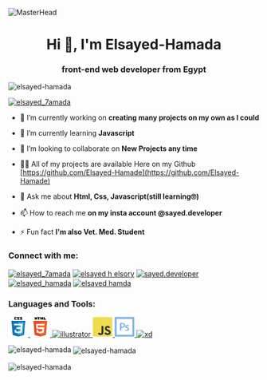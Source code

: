 ![MasterHead](https://mir-s3-cdn-cf.behance.net/88c095d73b94a6dc96e8619931728838/577cc580-ccfc-4a46-9787-b2db5b8dfb7d_rwc_380x0x2439x410x3200.jpg?h=8d6dd8c6196a2937417cc9801207aef2)
<h1 align="center">Hi 👋, I'm Elsayed-Hamada</h1>
<h3 align="center">front-end web developer from Egypt</h3>

<p align="left"> <img src="https://komarev.com/ghpvc/?username=elsayed-hamada&label=Profile%20views&color=0e75b6&style=flat" alt="elsayed-hamada" /> </p>

<p align="left"> <a href="https://twitter.com/elsayed_7amada" target="blank"><img src="https://img.shields.io/twitter/follow/elsayed_7amada?logo=twitter&style=for-the-badge" alt="elsayed_7amada" /></a> </p>

- 🔭 I’m currently working on **creating many projects on my own as I could**

- 🌱 I’m currently learning **Javascript**

- 👯 I’m looking to collaborate on **New Projects any time**

- 👨‍💻 All of my projects are available Here on my Github [https://github.com/Elsayed-Hamade](https://github.com/Elsayed-Hamade)

- 💬 Ask me about **Html, Css, Javascript(still learning🙄)**

- 📫 How to reach me **on my insta account @sayed.developer**

- ⚡ Fun fact **I'm also Vet. Med. Student**

<h3 align="left">Connect with me:</h3>
<p align="left">
<a href="https://twitter.com/elsayed_7amada" target="blank"><img align="center" src="https://raw.githubusercontent.com/rahuldkjain/github-profile-readme-generator/master/src/images/icons/Social/twitter.svg" alt="elsayed_7amada" height="30" width="40" /></a>
<a href="https://www.facebook.com/profile.php?id=100012270199280" target="blank"><img align="center" src="https://raw.githubusercontent.com/rahuldkjain/github-profile-readme-generator/master/src/images/icons/Social/facebook.svg" alt="elsayed h elsory" height="30" width="40" /></a>
<a href="https://instagram.com/sayed.developer" target="blank"><img align="center" src="https://raw.githubusercontent.com/rahuldkjain/github-profile-readme-generator/master/src/images/icons/Social/instagram.svg" alt="sayed.developer" height="30" width="40" /></a>
<a href="https://dribbble.com/elsayed_hamada" target="blank"><img align="center" src="https://raw.githubusercontent.com/rahuldkjain/github-profile-readme-generator/master/src/images/icons/Social/dribbble.svg" alt="elsayed_hamada" height="30" width="40" /></a>
<a href="https://www.behance.net/elsayed hamda" target="blank"><img align="center" src="https://raw.githubusercontent.com/rahuldkjain/github-profile-readme-generator/master/src/images/icons/Social/behance.svg" alt="elsayed hamda" height="30" width="40" /></a>
</p>

<h3 align="left">Languages and Tools:</h3>
<p align="left"> <a href="https://www.w3schools.com/css/" target="_blank" rel="noreferrer"> <img src="https://raw.githubusercontent.com/devicons/devicon/master/icons/css3/css3-original-wordmark.svg" alt="css3" width="40" height="40"/> </a> <a href="https://www.w3.org/html/" target="_blank" rel="noreferrer"> <img src="https://raw.githubusercontent.com/devicons/devicon/master/icons/html5/html5-original-wordmark.svg" alt="html5" width="40" height="40"/> </a> <a href="https://www.adobe.com/in/products/illustrator.html" target="_blank" rel="noreferrer"> <img src="https://www.vectorlogo.zone/logos/adobe_illustrator/adobe_illustrator-icon.svg" alt="illustrator" width="40" height="40"/> </a> <a href="https://developer.mozilla.org/en-US/docs/Web/JavaScript" target="_blank" rel="noreferrer"> <img src="https://raw.githubusercontent.com/devicons/devicon/master/icons/javascript/javascript-original.svg" alt="javascript" width="40" height="40"/> </a> <a href="https://www.photoshop.com/en" target="_blank" rel="noreferrer"> <img src="https://raw.githubusercontent.com/devicons/devicon/master/icons/photoshop/photoshop-line.svg" alt="photoshop" width="40" height="40"/> </a> <a href="https://www.adobe.com/products/xd.html" target="_blank" rel="noreferrer"> <img src="https://cdn.worldvectorlogo.com/logos/adobe-xd.svg" alt="xd" width="40" height="40"/> </a> </p>

<p><img align="left" src="https://github-readme-stats.vercel.app/api/top-langs?username=elsayed-hamada&show_icons=true&locale=en&layout=compact" alt="elsayed-hamada" /></p>

<p>&nbsp;<img align="center" src="https://github-readme-stats.vercel.app/api?username=elsayed-hamada&show_icons=true&locale=en" alt="elsayed-hamada" /></p>

<p><img align="center" src="https://github-readme-streak-stats.herokuapp.com/?user=elsayed-hamada&" alt="elsayed-hamada" /></p>
